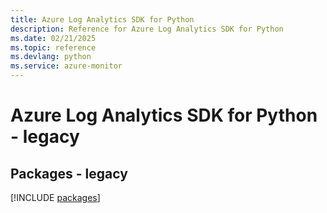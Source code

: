 ```yaml
---
title: Azure Log Analytics SDK for Python
description: Reference for Azure Log Analytics SDK for Python
ms.date: 02/21/2025
ms.topic: reference
ms.devlang: python
ms.service: azure-monitor
---
```

# Azure Log Analytics SDK for Python - legacy
## Packages - legacy
[!INCLUDE [packages](log-analytics-index.md)]